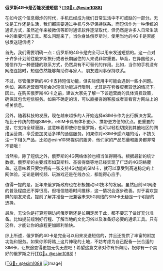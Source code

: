 **俄罗斯4G卡是否能发送短信？[[TG💪+ @esim1088](https://t.me/s/esim1088)]**

在如今这个信息爆炸的时代，手机已经成为我们日常生活中不可或缺的一部分。无论是工作还是生活，我们都需要通过手机与外界保持联系。而短信作为一种传统的通讯方式，虽然近年来被微信等即时通讯软件逐渐取代，但仍然是许多人日常生活中的重要沟通工具。那么问题来了，当你身处俄罗斯时，使用当地的4G卡是否能够发送短信呢？

首先，我们需要明确一点：俄罗斯的4G卡是完全可以用来发送短信的。这一点对于许多计划前往俄罗斯旅行或者长期居住的人来说非常重要。毕竟，在异国他乡，短信作为一种便捷的联系方式，仍然具有不可替代的作用。比如，当你的手机没有网络连接时，短信依然能够帮助你与家人、朋友或同事保持联系。

不过，尽管俄罗斯的4G卡支持短信功能，但实际使用中可能会遇到一些小问题。例如，某些运营商可能会对短信功能进行限制，尤其是在套餐资费较低的情况下。因此，在购买俄罗斯4G卡之前，建议大家先了解一下该运营商的具体资费政策，确保其包含短信服务。如果不确定的话，可以直接咨询客服或者查看官方网站上的相关信息。

另外，随着科技的发展，现在越来越多的人开始选择eSIM卡作为出行解决方案。相比于传统的物理SIM卡，eSIM卡具有体积更小、携带更方便的优点。更重要的是，它支持全球漫游，这意味着即使你在俄罗斯，也可以轻松切换到其他地区的网络运营商，享受更加灵活多样的通信服务。如果你对eSIM卡感兴趣的话，不妨关注一下相关产品，比如@esim1088提供的服务，他们家的产品质量和服务都非常不错哦！

当然啦，除了短信之外，俄罗斯的4G网络体验也相当值得期待。根据最新的统计数据，俄罗斯的主要城市如莫斯科、圣彼得堡等地已经实现了广泛的4G网络覆盖。这意味着只要你拥有一张支持4G功能的SIM卡，就可以享受到高速稳定的上网体验。无论是刷视频、玩游戏还是在线办公，都能得心应手。

值得一提的是，近年来俄罗斯政府也在积极推动5G技术的发展。虽然目前5G网络的普及程度还不算很高，但相信随着时间推移，这一情况会逐步改善。对于喜欢尝鲜的朋友来说，提前了解并准备一张兼容未来5G网络的SIM卡无疑是一个明智的选择。

最后，无论你是打算短期访问俄罗斯还是长期定居于此，都不要忘了做好充分准备。比如提前规划好行程、了解当地的文化习俗以及准备好必要的通讯工具。只有这样，才能让你的旅程更加顺利愉快。

综上所述，俄罗斯的4G卡是完全可以用来发送短信的，并且还提供了丰富的附加功能和服务。如果你即将踏上这片神秘的土地，不妨考虑为自己配备一张合适的SIM卡，让旅途变得更加无忧无虑吧！希望这篇文章对你有所帮助，祝你有一个美好的俄罗斯之行[[TG💪+ @esim1088](https://t.me/s/esim1088)]！

[[TG💪+ @esim1088](https://t.me/s/esim1088) ![Image](https://i.postimg.cc/4NQfJmqS/Snipaste-2025-05-13-00-14-12.png)]